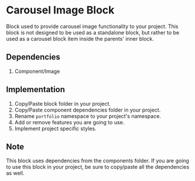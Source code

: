 # Carousel Image Block

Block used to provide carousel image functionality to your project. This block is not designed to be used as a standalone block, but rather to be used as a carousel block item inside the parents' inner block.

## Dependencies

1. Component/Image

## Implementation

1. Copy/Paste block folder in your project.
2. Copy/Paste component dependencies folder in your project.
3. Rename `portfolio` namespace to your project's namespace.
4. Add or remove features you are going to use.
5. Implement project specific styles.

## Note

This block uses dependencies from the components folder. If you are going to use this block in your project, be sure to copy/paste all the dependencies as well.
